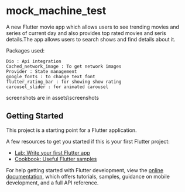 # mock_machine_test

A new Flutter movie app which allows users to see trending movies and series of  current day and also provides top rated movies and seris details.The app allows users to search shows and find details about it.

Packages used: 

    Dio : Api integration
    Cached_network_image : To get network images
    Provider : State management
    google_fonts : to change text font
    flutter_rating_bar : for showing show rating
    carousel_slider : for animated carousel

screenshots are in assets\screenshots

## Getting Started

This project is a starting point for a Flutter application.

A few resources to get you started if this is your first Flutter project:

- [Lab: Write your first Flutter app](https://docs.flutter.dev/get-started/codelab)
- [Cookbook: Useful Flutter samples](https://docs.flutter.dev/cookbook)

For help getting started with Flutter development, view the
[online documentation](https://docs.flutter.dev/), which offers tutorials,
samples, guidance on mobile development, and a full API reference.
